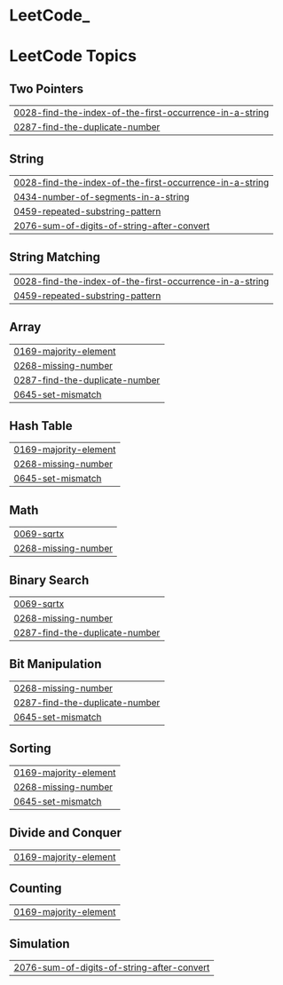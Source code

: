 # LeetCode_

<!---LeetCode Topics Start-->
# LeetCode Topics
## Two Pointers
|  |
| ------- |
| [0028-find-the-index-of-the-first-occurrence-in-a-string](https://github.com/kavinilavu5077/LeetCode_/tree/master/0028-find-the-index-of-the-first-occurrence-in-a-string) |
| [0287-find-the-duplicate-number](https://github.com/kavinilavu5077/LeetCode_/tree/master/0287-find-the-duplicate-number) |
## String
|  |
| ------- |
| [0028-find-the-index-of-the-first-occurrence-in-a-string](https://github.com/kavinilavu5077/LeetCode_/tree/master/0028-find-the-index-of-the-first-occurrence-in-a-string) |
| [0434-number-of-segments-in-a-string](https://github.com/kavinilavu5077/LeetCode_/tree/master/0434-number-of-segments-in-a-string) |
| [0459-repeated-substring-pattern](https://github.com/kavinilavu5077/LeetCode_/tree/master/0459-repeated-substring-pattern) |
| [2076-sum-of-digits-of-string-after-convert](https://github.com/kavinilavu5077/LeetCode_/tree/master/2076-sum-of-digits-of-string-after-convert) |
## String Matching
|  |
| ------- |
| [0028-find-the-index-of-the-first-occurrence-in-a-string](https://github.com/kavinilavu5077/LeetCode_/tree/master/0028-find-the-index-of-the-first-occurrence-in-a-string) |
| [0459-repeated-substring-pattern](https://github.com/kavinilavu5077/LeetCode_/tree/master/0459-repeated-substring-pattern) |
## Array
|  |
| ------- |
| [0169-majority-element](https://github.com/kavinilavu5077/LeetCode_/tree/master/0169-majority-element) |
| [0268-missing-number](https://github.com/kavinilavu5077/LeetCode_/tree/master/0268-missing-number) |
| [0287-find-the-duplicate-number](https://github.com/kavinilavu5077/LeetCode_/tree/master/0287-find-the-duplicate-number) |
| [0645-set-mismatch](https://github.com/kavinilavu5077/LeetCode_/tree/master/0645-set-mismatch) |
## Hash Table
|  |
| ------- |
| [0169-majority-element](https://github.com/kavinilavu5077/LeetCode_/tree/master/0169-majority-element) |
| [0268-missing-number](https://github.com/kavinilavu5077/LeetCode_/tree/master/0268-missing-number) |
| [0645-set-mismatch](https://github.com/kavinilavu5077/LeetCode_/tree/master/0645-set-mismatch) |
## Math
|  |
| ------- |
| [0069-sqrtx](https://github.com/kavinilavu5077/LeetCode_/tree/master/0069-sqrtx) |
| [0268-missing-number](https://github.com/kavinilavu5077/LeetCode_/tree/master/0268-missing-number) |
## Binary Search
|  |
| ------- |
| [0069-sqrtx](https://github.com/kavinilavu5077/LeetCode_/tree/master/0069-sqrtx) |
| [0268-missing-number](https://github.com/kavinilavu5077/LeetCode_/tree/master/0268-missing-number) |
| [0287-find-the-duplicate-number](https://github.com/kavinilavu5077/LeetCode_/tree/master/0287-find-the-duplicate-number) |
## Bit Manipulation
|  |
| ------- |
| [0268-missing-number](https://github.com/kavinilavu5077/LeetCode_/tree/master/0268-missing-number) |
| [0287-find-the-duplicate-number](https://github.com/kavinilavu5077/LeetCode_/tree/master/0287-find-the-duplicate-number) |
| [0645-set-mismatch](https://github.com/kavinilavu5077/LeetCode_/tree/master/0645-set-mismatch) |
## Sorting
|  |
| ------- |
| [0169-majority-element](https://github.com/kavinilavu5077/LeetCode_/tree/master/0169-majority-element) |
| [0268-missing-number](https://github.com/kavinilavu5077/LeetCode_/tree/master/0268-missing-number) |
| [0645-set-mismatch](https://github.com/kavinilavu5077/LeetCode_/tree/master/0645-set-mismatch) |
## Divide and Conquer
|  |
| ------- |
| [0169-majority-element](https://github.com/kavinilavu5077/LeetCode_/tree/master/0169-majority-element) |
## Counting
|  |
| ------- |
| [0169-majority-element](https://github.com/kavinilavu5077/LeetCode_/tree/master/0169-majority-element) |
## Simulation
|  |
| ------- |
| [2076-sum-of-digits-of-string-after-convert](https://github.com/kavinilavu5077/LeetCode_/tree/master/2076-sum-of-digits-of-string-after-convert) |
<!---LeetCode Topics End-->